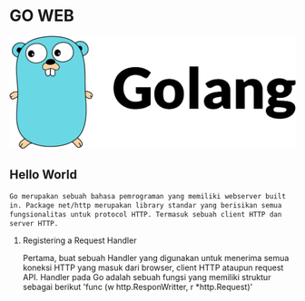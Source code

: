 # GO WEB

<p align="center">
  <img src="images/go.png"/>
</p>

## Hello World

	Go merupakan sebuah bahasa pemrograman yang memiliki webserver built in. Package net/http merupakan library standar yang berisikan semua fungsionalitas untuk protocol HTTP. Termasuk sebuah client HTTP dan server HTTP.


1. Registering a Request Handler

	Pertama, buat sebuah Handler yang digunakan untuk menerima semua koneksi HTTP yang masuk dari browser, client HTTP ataupun request API. Handler pada Go adalah sebuah fungsi yang memiliki struktur sebagai berikut
	'func (w http.ResponWritter, r *http.Request)'

